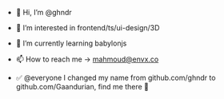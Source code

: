 - 👋 Hi, I’m @ghndr
- 👀 I’m interested in frontend/ts/ui-design/3D
- 🌱 I’m currently learning babylonjs
- 📫 How to reach me → mahmoud@envx.co

- ✅ @everyone I changed my name from github.com/ghndr to github.com/Gaandurian, find me there 👋
